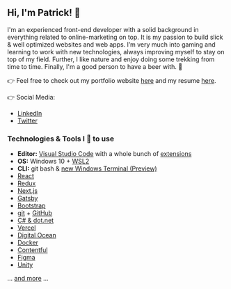 ## Hi, I'm Patrick! 👋

I'm an experienced front-end developer with a solid background in everything related to online-marketing on top. It is my passion to build slick & well optimized websites and web apps. I’m very much into gaming and learning to work with new technologies, always improving myself to stay on top of my field. Further, I like nature and enjoy doing some trekking from time to time. Finally, I'm a good person to have a beer with. 🍻

👉 Feel free to check out my portfolio website [here](https://www.patrickobermeier.dev/) and my resume [here](https://www.patrickobermeier.dev/resume).

👉 Social Media:
* [LinkedIn](https://www.linkedin.com/in/patrickobermeier/)
* [Twitter](https://github.com/Pobermeier)

### Technologies & Tools I 💓 to use
*   **Editor:** [Visual Studio Code](https://code.visualstudio.com/) with a whole bunch of [extensions](https://gist.github.com/Pobermeier/8247fed2ab7e7ece869f41f64f2dfbd3)
*   **OS:** Windows 10 + [WSL2](https://github.com/microsoft/WSL2-Linux-Kernel)
*   **CLI:** git bash & [new Windows Terminal (Preview)](https://github.com/microsoft/terminal)
*   [React](https://reactjs.org/)
*   [Redux](https://redux.js.org/)
*   [Next.js](https://nextjs.org/)
*   [Gatsby](https://www.gatsbyjs.org/)
*   [Bootstrap](https://getbootstrap.com/)
*   [git](https://git-scm.com/) + [GitHub](https://www.github.com/)
*   [C# & dot.net](https://dotnet.microsoft.com/)
*   [Vercel](https://vercel.com)
*   [Digital Ocean](https://www.digitalocean.com/)
*   [Docker](https://www.docker.com/)
*   [Contentful](https://www.contentful.com/)
*   [Figma](https://www.figma.com/)
*   [Unity](https://unity.com/)

... [and more](https://www.patrickobermeier.dev/uses) ...
